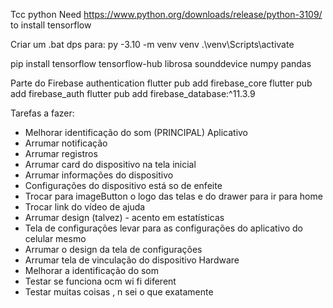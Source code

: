 Tcc python
Need https://www.python.org/downloads/release/python-3109/ to install tensorflow

Criar um .bat dps para:
py -3.10 -m venv venv
.\venv\Scripts\activate

pip install tensorflow tensorflow-hub librosa sounddevice numpy pandas



Parte do Firebase authentication
  flutter pub add firebase_core
  flutter pub add firebase_auth
  flutter pub add firebase_database:^11.3.9


Tarefas a fazer:
 -	Melhorar identificação do som (PRINCIPAL)
Aplicativo
 - Arrumar notificação
 - Arrumar registros
 - Arrumar card do dispositivo na tela inicial
 - Arrumar informações do dispositivo
 - Configurações do dispositivo está so de enfeite
 - Trocar para imageButton o logo das telas e do drawer para ir para home
 - Trocar link do vídeo de ajuda
 - Arrumar design (talvez) - acento em estatísticas
 - Tela de configurações levar para as configurações do aplicativo do celular mesmo
 - Arrumar o design da tela de configurações
 - Arrumar tela de vinculação do dispositivo
Hardware
 - Melhorar a identificação do som
 - Testar se funciona ocm wi fi diferent
 - Testar muitas coisas , n sei o que exatamente

